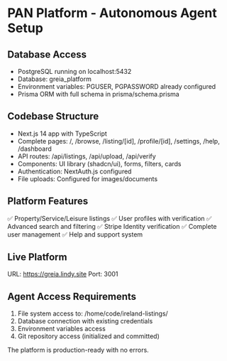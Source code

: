 # PAN Platform - Autonomous Agent Setup

## Database Access
- PostgreSQL running on localhost:5432
- Database: greia_platform
- Environment variables: PGUSER, PGPASSWORD already configured
- Prisma ORM with full schema in prisma/schema.prisma

## Codebase Structure
- Next.js 14 app with TypeScript
- Complete pages: /, /browse, /listing/[id], /profile/[id], /settings, /help, /dashboard
- API routes: /api/listings, /api/upload, /api/verify
- Components: UI library (shadcn/ui), forms, filters, cards
- Authentication: NextAuth.js configured
- File uploads: Configured for images/documents

## Platform Features
✅ Property/Service/Leisure listings
✅ User profiles with verification
✅ Advanced search and filtering
✅ Stripe Identity verification
✅ Complete user management
✅ Help and support system

## Live Platform
URL: https://greia.lindy.site
Port: 3001

## Agent Access Requirements
1. File system access to: /home/code/ireland-listings/
2. Database connection with existing credentials
3. Environment variables access
4. Git repository access (initialized and committed)

The platform is production-ready with no errors.
